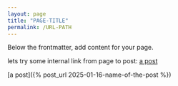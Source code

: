 ```yaml
---
layout: page
title: "PAGE-TITLE"
permalink: /URL-PATH
---
```


Below the frontmatter, add content for your page.


lets try some internal link from page to post: 
[a post](/category1/category2/2025/01/16/name-of-the-post.html)

[a post]({% post_url 2025-01-16-name-of-the-post %})